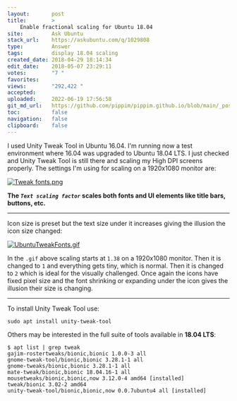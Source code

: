 ```yaml
---
layout:       post
title:        >
    Enable fractional scaling for Ubuntu 18.04
site:         Ask Ubuntu
stack_url:    https://askubuntu.com/q/1029808
type:         Answer
tags:         display 18.04 scaling
created_date: 2018-04-29 18:14:34
edit_date:    2018-05-07 23:29:11
votes:        "7 "
favorites:    
views:        "292,422 "
accepted:     
uploaded:     2022-06-19 17:56:58
git_md_url:   https://github.com/pippim/pippim.github.io/blob/main/_posts/2018/2018-04-29-Enable-fractional-scaling-for-Ubuntu-18.04.md
toc:          false
navigation:   false
clipboard:    false
---
```


I used Unity Tweak Tool in Ubuntu 16.04. I'm running now a test environment where 16.04 was upgraded to Ubuntu 18.04 LTS. I just checked and Unity Tweak Tool is still there and scaling my High DPI screens properly. The settings I'm using for scaling on a 1920x1080 monitor are:

[![Tweak fonts.png][1]][1]

**The *`Text scaling factor`* scales both fonts and UI elements like title bars, buttons, etc.**


----------

Icon size is preset but the text size under it increases giving the illusion the icon size changed:

[![UbuntuTweakFonts.gif][2]][2]

In the `.gif` above scaling starts at `1.38` on a 1920x1080 monitor. Then it is changed to `1` and everything gets tiny, which is normal. Then it is changed to `2` which is ideal for the visually challenged. Once again the icons have fixed pixel size and the font shrinking or expanding under the icon gives the illusion their size is changing.

----------


To install Unity Tweak Tool use:

``` 
sudo apt install unity-tweak-tool
```

Others may be interested in the full suite of tools available in **18.04 LTS**:

``` 
$ apt list | grep tweak
gajim-rostertweaks/bionic,bionic 1.0.0-3 all
gnome-tweak-tool/bionic,bionic 3.28.1-1 all
gnome-tweaks/bionic,bionic 3.28.1-1 all
mate-tweak/bionic,bionic 18.04.16-1 all
mousetweaks/bionic,bionic,now 3.12.0-4 amd64 [installed]
tweak/bionic 3.02-2 amd64
unity-tweak-tool/bionic,bionic,now 0.0.7ubuntu4 all [installed]
```


  [1]: https://i.stack.imgur.com/ebLJk.png
  [2]: https://i.stack.imgur.com/VujGV.gif
